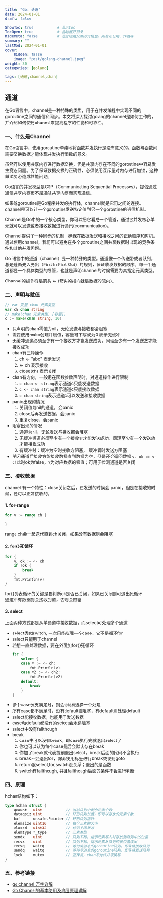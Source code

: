 ```yaml
---
title: "Go: 通道"
date: 2024-01-01
draft: false

ShowToc: true           # 显示toc
TocOpen: true           # 自动展开目录
hideMeta: false         # 是否隐藏文章的元信息，如发布日期、作者等
summary: ""
lastMod: 2024-01-01
cover:
    hidden: false
    image: "post/golang-channel.jpeg"
weight: 30
categories: [golang]

tags: [通道,channel,chan]
---
```


## 通道

在Go语言中，channel是一种特殊的类型，用于在并发编程中实现不同的goroutine之间的通信和同步。本文将深入探讨golang的channel是如何工作的，并介绍如何使用channel来提高程序的性能和可靠性。

### 一、什么是Channel
在Go语言中，使用goroutine单纯地将函数并发执行是没有意义的。函数与函数间需要交换数据才能体现并发执行函数的意义。

虽然可以使用共享内存进行数据交换，但是共享内存在不同的goroutine中容易发生竞态问题。为了保证数据交换的正确性，必须使用互斥量对内存进行加锁，这种做法势必造成性能问题。

Go语言的并发模型是CSP（Communicating Sequential Processes），提倡通过通信共享内存而不是通过共享内存而实现通信。

如果说goroutine是Go程序并发的执行体，channel就是它们之间的连接。channel是可以让一个goroutine发送特定值到另一个goroutine的通信机制。

Channel是Go中的一个核心类型，你可以把它看成一个管道，通过它并发核心单元就可以发送或者接收数据进行通讯(communication)。

Channel提供了一种同步的机制，确保在数据发送和接收之间的正确顺序和时机。通过使用channel，我们可以避免在多个goroutine之间共享数据时出现的竞争条件和其他并发问题。

Go 语言中的通道（channel）是一种特殊的类型。通道像一个传送带或者队列，总是遵循先入先出（First In First Out）的规则，保证收发数据的顺序。每一个通道都是一个具体类型的导管，也就是声明channel的时候需要为其指定元素类型。

Channel的操作符是箭头 <- (箭头的指向就是数据的流向)。

### 二、声明与赋值
```go
// var 变量 chan 元素类型
var ch chan string
// make(chan 元素类型, [容量])
c := make(chan string, 10)
```

* 只声明的chan零值为nil，无论发送与接收都会阻塞
* 需要使用make创建并赋值，容量可不写或为0 表示无缓冲
* 无缓冲通道必须至少有一个接收方才能发送成功，同理至少有一个发送放才能接收成功
* chan有三种操作
  1. ch <- "abc" 表示发送
  2. <- ch 表示接收
  3. close(ch) 表示关闭
* chan有方向，一般用在函数参数声明时，对通道操作进行限制
  1. `c chan <- string`表示通道c只能发送数据
  2. `c <- chan string`表示通道c只能接收数据
  3. `c chan string`表示通道c可以发送和接收数据
* panic出现的情况
  1. 关闭值为nil的通道，会panic
  2. close后再发送数据，会panic
  3. 重复close，会panic
* 阻塞出现的情况
  1. 通道为nil，无论发送与接收都会阻塞
  2. 无缓冲通道必须至少有一个接收方才能发送成功，同理至少有一个发送放才能接收成功
  3. 有缓冲时：缓冲为空时接收方阻塞， 缓冲满时发送方阻塞
* 关闭通道后接收方能接收数据直到数据为空，但是还会返回数据 `v, ok := <- ch`此时ok为false，v为对应数据的零值；可用于检测通道是否关闭

### 三、接收数据
channel 有一个特性：close关闭之后，在发送的时候会 panic，但是在接收的时候，是可以正常接收的。

#### 1. for-range
```go
for v := range ch {

}
```
range ch会一起迭代直到ch关闭，如果没有数据则会阻塞

#### 2. for{}死循环
```go
for {
    v, ok := <- ch
    if !ok {
        break
    }
    fmt.Println(v)
}
```
for{}列表循环的关键是要判断ch是否已关闭，如果已关闭则可退出死循环  
通道中有数据则会接收到值，否则会阻塞

#### 3. select
上面两种方式都是从单通道中接收数据，而select可处理多个通道  

* select类似switch, 一次只能处理一个case，它不是循环for
* select只能用于channel
* 若想一直处理数据，要在外面加for{}死循环
    ```go
    for {
        select {
        case v := <- ch:
            fmt.Println(v)
        case v2 := <- ch2:
            fmt.Println(v2)
        default:
            break
        }
    }
    ```
* 多个case分支满足时，则会`伪随机`选择一个处理
* 所有case都不满足时，没有default则阻塞，有default则处理default
* select能接收数据，也能用于发送数据
* case和default都没有的select会永远阻塞
* select中没有fallthough
* break
  1. case中可以没有break，即case执行完就退出select了
  2. 你也可以认为每个case最后会默认存在break
  3. 你加了break就代表提前退出select，break后面的代码不会执行
  4. break不会退出for，除非使用标签进行break或使用goto
  5. return跟select,for,switch没关系；退出的是函数
  6. switch有fallthough, 并且fallthough后面的条件不会进行判断


### 四、原理
hchan结构如下：
```go
type hchan struct {
    qcount   uint           // 当前队列中剩余元素个数
    dataqsiz uint           // 环形队列长度，即可以存放的元素个数
    buf      unsafe.Pointer // 环形队列指针
    elemsize uint16         // 每个元素的大小
    closed   uint32         // 标识关闭状态
    elemtype *_type         // 元素类型
    sendx    uint           // 队列下标，指示元素写入时存放到队列中的位置
    recvx    uint           // 队列下标，指示元素从队列的该位置读出
    recvq    waitq          // 等待读消息的goroutine队列，即等待接收队列
    sendq    waitq          // 等待写消息的goroutine队列，即等待发送队列
    lock     mutex          // 互斥锁，chan不允许并发读写
}
```


### 五、参考链接
* [go channel 万字详解](https://zhuanlan.zhihu.com/p/643013131)
* [Go Channel的基本使用及底层原理详解](https://blog.csdn.net/y1391625461/article/details/124292119)